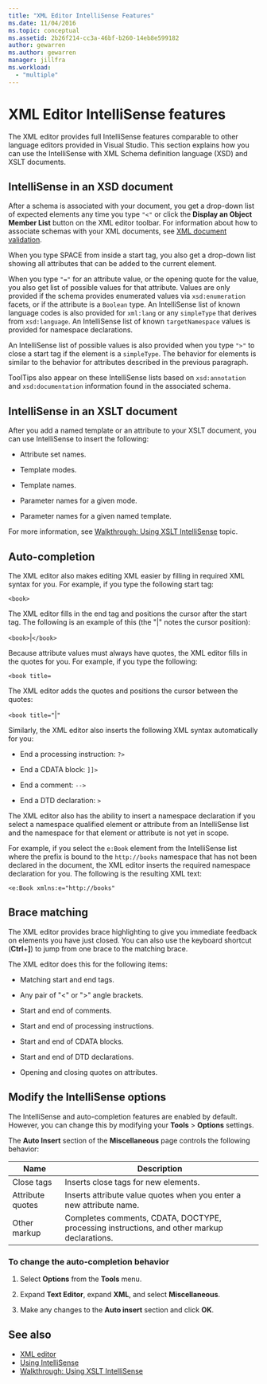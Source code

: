 ```yaml
---
title: "XML Editor IntelliSense Features"
ms.date: 11/04/2016
ms.topic: conceptual
ms.assetid: 2b26f214-cc3a-46bf-b260-14eb8e599182
author: gewarren
ms.author: gewarren
manager: jillfra
ms.workload:
  - "multiple"
---
```

# XML Editor IntelliSense features

The XML editor provides full IntelliSense features comparable to other language editors provided in Visual Studio. This section explains how you can use the IntelliSense with XML Schema definition language (XSD) and XSLT documents.

## IntelliSense in an XSD document
 After a schema is associated with your document, you get a drop-down list of expected elements any time you type `"<"` or click the **Display an Object Member List** button on the XML editor toolbar. For information about how to associate schemas with your XML documents, see [XML document validation](../xml-tools/xml-document-validation.md).

 When you type SPACE from inside a start tag, you also get a drop-down list showing all attributes that can be added to the current element.

 When you type `"="` for an attribute value, or the opening quote for the value, you also get list of possible values for that attribute. Values are only provided if the schema provides enumerated values via `xsd:enumeration` facets, or if the attribute is a `Boolean` type. An IntelliSense list of known language codes is also provided for `xml:lang` or any `simpleType` that derives from `xsd:language`. An IntelliSense list of known `targetNamespace` values is provided for namespace declarations.

 An IntelliSense list of possible values is also provided when you type `">"` to close a start tag if the element is a `simpleType`. The behavior for elements is similar to the behavior for attributes described in the previous paragraph.

 ToolTips also appear on these IntelliSense lists based on `xsd:annotation` and `xsd:documentation` information found in the associated schema.

## IntelliSense in an XSLT document
 After you add a named template or an attribute to your XSLT document, you can use IntelliSense to insert the following:

-   Attribute set names.

-   Template modes.

-   Template names.

-   Parameter names for a given mode.

-   Parameter names for a given named template.

For more information, see [Walkthrough: Using XSLT IntelliSense](../xml-tools/walkthrough-using-xslt-intellisense.md) topic.

## Auto-completion
 The XML editor also makes editing XML easier by filling in required XML syntax for you. For example, if you type the following start tag:

 `<book>`

 The XML editor fills in the end tag and positions the cursor after the start tag. The following is an example of this (the "&#124;" notes the cursor position):

 `<book>`&#124;`</book>`

 Because attribute values must always have quotes, the XML editor fills in the quotes for you. For example, if you type the following:

 `<book title=`

 The XML editor adds the quotes and positions the cursor between the quotes:

 `<book title="`&#124;`"`

 Similarly, the XML editor also inserts the following XML syntax automatically for you:

-   End a processing instruction:  `?>`

-   End a CDATA block: `]]>`

-   End a comment: `-->`

-   End a DTD declaration: `>`

The XML editor also has the ability to insert a namespace declaration if you select a namespace qualified element or attribute from an IntelliSense list and the namespace for that element or attribute is not yet in scope.

For example, if you select the `e:Book` element from the IntelliSense list where the prefix is bound to the `http://books` namespace that has not been declared in the document, the XML editor inserts the required namespace declaration for you. The following is the resulting XML text:

`<e:Book xmlns:e="http://books"`

## Brace matching
 The XML editor provides brace highlighting to give you immediate feedback on elements you have just closed. You can also use the keyboard shortcut (**Ctrl**+**]**) to jump from one brace to the matching brace.

 The XML editor does this for the following items:

-   Matching start and end tags.

-   Any pair of "\<" or ">" angle brackets.

-   Start and end of comments.

-   Start and end of processing instructions.

-   Start and end of CDATA blocks.

-   Start and end of DTD declarations.

-   Opening and closing quotes on attributes.

## Modify the IntelliSense options
 The IntelliSense and auto-completion features are enabled by default. However, you can change this by modifying your **Tools** > **Options** settings.

 The **Auto Insert** section of the **Miscellaneous** page controls the following behavior:

|Name|Description|
|-|-----------------|
|Close tags|Inserts close tags for new elements.|
|Attribute quotes|Inserts attribute value quotes when you enter a new attribute name.|
|Other markup|Completes comments, CDATA, DOCTYPE, processing instructions, and other markup declarations.|

### To change the auto-completion behavior

1.  Select **Options** from the **Tools** menu.

2.  Expand **Text Editor**, expand **XML**, and select **Miscellaneous**.

3.  Make any changes to the **Auto insert** section and click **OK**.

## See also

- [XML editor](../xml-tools/xml-editor.md)
- [Using IntelliSense](../ide/using-intellisense.md)
- [Walkthrough: Using XSLT IntelliSense](../xml-tools/walkthrough-using-xslt-intellisense.md)